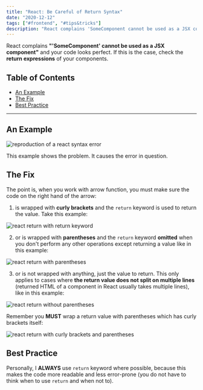 ```yaml
---
title: "React: Be Careful of Return Syntax"
date: "2020-12-12"
tags: ["#frontend", "#tips&tricks"]
description: "React complains 'SomeComponent cannot be used as a JSX component' and your code looks perfect. If this happened to you, check the return expressions of your components."
---
```

React complains **"'SomeComponent' cannot be used as a JSX component"** and your code looks perfect. If this is the case, check the **return expressions** of your components.

## Table of Contents

- [An Example](#an-example)
- [The Fix](#the-fix)
- [Best Practice](#best-practice)

---

## An Example

![reproduction of a react syntax error](/images/post-images/react-return-wrong.png)

This example shows the problem. It causes the error in question.

## The Fix

The point is, when you work with arrow function, you must make sure the code on the right hand of the arrow:

1. is wrapped with **curly brackets** and the `return` keyword is used to return the value. Take this example:

![react return with return keyword](/images/post-images/react-return-correct.png)

2. or is wrapped with **parentheses** and the `return` keyword **omitted** when you don't perform any other operations except returning a value like in this example:

![react return with parentheses](/images/post-images/react-return-correct-parentheses.png)

3. or is not wrapped with anything, just the value to return. This only applies to cases where **the return value does not split on multiple lines** (returned HTML of a component in React usually takes multiple lines), like in this example:

![react return without parentheses](/images/post-images/react-return-correct-no-parentheses.png)

Remember you **MUST** wrap a return value with parentheses which has curly brackets itself:

![react return with curly brackets and parentheses](/images/post-images/react-return-correct-curly-brackets.png)

## Best Practice

Personally, I **ALWAYS** use `return` keyword where possible, because this makes the code more readable and less error-prone (you do not have to think when to use `return` and when not to).